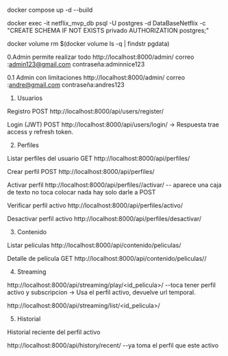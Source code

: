 docker compose up -d --build


docker exec -it netflix_mvp_db psql -U postgres -d DataBaseNetflix -c "CREATE SCHEMA IF NOT EXISTS privado AUTHORIZATION postgres;"  

docker volume rm $(docker volume ls -q | findstr pgdata)     


0.Admin 
permite realizar todo
http://localhost:8000/admin/
correo :admin123@gmail.com
contraseña:adminnice123

0.1 Admin con limitaciones
http://localhost:8000/admin/
correo :andre@gmail.com
contraseña:andres123


1. Usuarios

Registro
POST http://localhost:8000/api/users/register/

Login (JWT) 
POST http://localhost:8000/api/users/login/
→ Respuesta trae access y refresh token.


2. Perfiles

Listar perfiles del usuario
GET http://localhost:8000/api/perfiles/

Crear perfil
POST http://localhost:8000/api/perfiles/

Activar perfil 
http://localhost:8000/api/perfiles/<id>/activar/    -- aparece una caja de texto no toca colocar nada hay solo darle a POST

Verificar perfil activo
http://localhost:8000/api/perfiles/activo/

Desactivar perfil activo
http://localhost:8000/api/perfiles/desactivar/

3. Contenido

Listar películas
http://localhost:8000/api/contenido/peliculas/

Detalle de película
GET http://localhost:8000/api/contenido/peliculas/<id>/

4. Streaming

http://localhost:8000/api/streaming/play/<id_pelicula>/     --toca tener perfil activo y subscripcion
→ Usa el perfil activo, devuelve url temporal.

http://localhost:8000/api/streaming/list/<id_pelicula>/     

5. Historial

Historial reciente del perfil activo

http://localhost:8000/api/history/recent/   --ya toma el perfil que este activo
